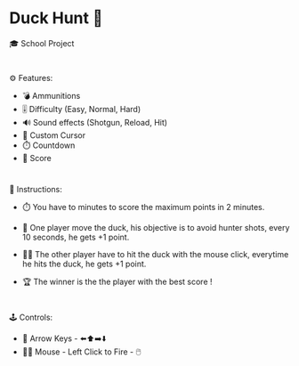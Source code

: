 # Duck Hunt 🦆
🎓 School Project
#
⚙️ Features:

- 💣 Ammunitions
- 🎚️ Difficulty (Easy, Normal, Hard)
- 🔊 Sound effects (Shotgun, Reload, Hit)
- 🔫 Custom Cursor
- ⏱️ Countdown
- 💯 Score

#
📜 Instructions:

- ⏱️ You have to minutes to score the maximum points in 2 minutes.

- 🦆 One player move the duck, his objective is to avoid hunter shots, every 10 seconds, he gets +1 point.
- 🧑‍🌾 The other player have to hit the duck with the mouse click, everytime he hits the duck, he gets +1 point.

- 🏆 The winner is the the player with the best score !

#
🕹️ Controls:

- 🦆 Arrow Keys - ⬅️⬆️➡️⬇️
- 🧑‍🌾 Mouse - Left Click to Fire - 🖱️ 
